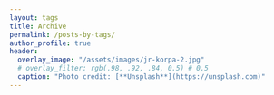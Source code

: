 ```yaml
---
layout: tags
title: Archive
permalink: /posts-by-tags/
author_profile: true
header:
  overlay_image: "/assets/images/jr-korpa-2.jpg"
  # overlay_filter: rgb(.98, .92, .84, 0.5) # 0.5
  caption: "Photo credit: [**Unsplash**](https://unsplash.com)"
---
```




